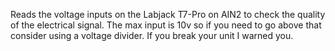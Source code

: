 Reads the voltage inputs on the Labjack T7-Pro on AIN2 to check the quality of the electrical signal. The max input is 10v so if you need to go above that consider using a voltage divider. If you break your unit I warned you. 
